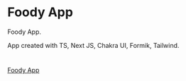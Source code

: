 # Foody App

Foody App.

App created with TS, Next JS, Chakra UI, Formik, Tailwind.

#

[Foody App](https://foody-app-ochre.vercel.app)
